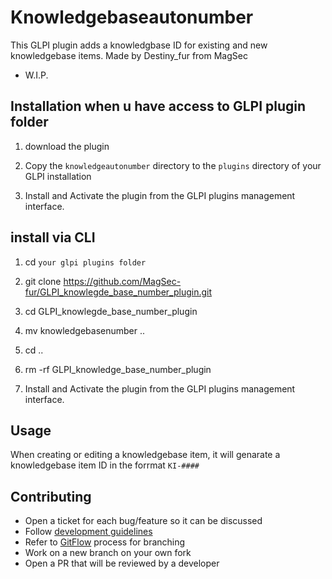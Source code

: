 # Knowledgebaseautonumber

This GLPI plugin adds a knowledgbase ID for existing and new knowledgebase items.
Made by Destiny_fur from MagSec
* W.I.P.

## Installation when u have access to GLPI plugin folder

1. download the plugin

2. Copy the `knowledgeautonumber` directory to the `plugins` directory of your GLPI installation

3. Install and Activate the plugin from the GLPI plugins management interface.

## install via CLI

1. cd `your glpi plugins folder`

2. git clone https://github.com/MagSec-fur/GLPI_knowlegde_base_number_plugin.git

3. cd GLPI_knowlegde_base_number_plugin

4. mv knowledgebasenumber ..

5. cd ..

6. rm -rf GLPI_knowledge_base_number_plugin

7. Install and Activate the plugin from the GLPI plugins management interface.

## Usage

When creating or editing a knowledgebase item, it will genarate a knowledgebase item ID in the forrmat `KI-#### `

## Contributing

* Open a ticket for each bug/feature so it can be discussed
* Follow [development guidelines](http://glpi-developer-documentation.readthedocs.io/en/latest/plugins/index.html)
* Refer to [GitFlow](http://git-flow.readthedocs.io/) process for branching
* Work on a new branch on your own fork
* Open a PR that will be reviewed by a developer
